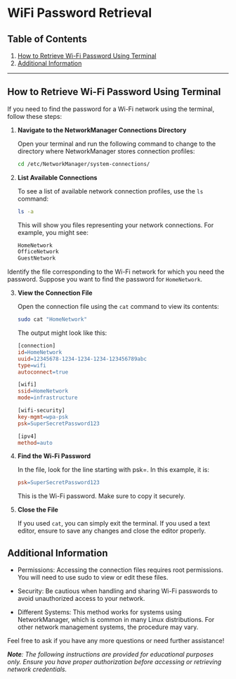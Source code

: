 # WiFi Password Retrieval

## Table of Contents
1. [How to Retrieve Wi-Fi Password Using Terminal](#how-to-retrieve-wi-fi-password-using-terminal)
2. [Additional Information](#additional-information)

---

## How to Retrieve Wi-Fi Password Using Terminal

If you need to find the password for a Wi-Fi network using the terminal, follow these steps:

1. **Navigate to the NetworkManager Connections Directory**

   Open your terminal and run the following command to change to the directory where NetworkManager stores connection profiles:
   ```bash
   cd /etc/NetworkManager/system-connections/
    ```
2. **List Available Connections**

    To see a list of available network connection profiles, use the `ls` command:

    ```bash
    ls -a
    ```
    This will show you files representing your network connections. For example, you might see:

    ```bash
    HomeNetwork
    OfficeNetwork
    GuestNetwork
    ```
Identify the file corresponding to the Wi-Fi network for which you need the password. Suppose you want to find the password for `HomeNetwork`.

3. **View the Connection File**

    Open the connection file using the `cat` command to view its contents:

    ```bash
    sudo cat "HomeNetwork"
    ```
    The output might look like this:

    ```makefile
    [connection]
    id=HomeNetwork
    uuid=12345678-1234-1234-1234-123456789abc
    type=wifi
    autoconnect=true

    [wifi]
    ssid=HomeNetwork
    mode=infrastructure

    [wifi-security]
    key-mgmt=wpa-psk
    psk=SuperSecretPassword123

    [ipv4]
    method=auto
    ```
4. **Find the Wi-Fi Password**

    In the file, look for the line starting with psk=. In this example, it is:
    ```makefile
    psk=SuperSecretPassword123
    ```

    This is the Wi-Fi password. Make sure to copy it securely.

5. **Close the File**

    If you used `cat`, you can simply exit the terminal. If you used a text editor, ensure to save any changes and close the editor properly.


## Additional Information

- Permissions: Accessing the connection files requires root permissions. You will need to use sudo to view or edit these files.

- Security: Be cautious when handling and sharing Wi-Fi passwords to avoid unauthorized access to your network.

- Different Systems: This method works for systems using NetworkManager, which is common in many Linux distributions. For other network management systems, the procedure may vary.


Feel free to ask if you have any more questions or need further assistance!

***Note**: The following instructions are provided for educational purposes only. Ensure you have proper authorization before accessing or retrieving network credentials.*